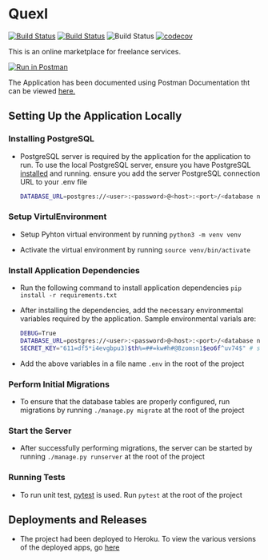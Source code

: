 # Quexl

[![Build Status](https://travis-ci.com/verenceLola/Quexl.svg?token=A77sHzTptZ8EutExRXpa&branch=develop)](https://travis-ci.com/verenceLola/Quexl)
[![Build Status](https://verencelola.visualstudio.com/Quexl/_apis/build/status/verenceLola.Quexl?branchName=develop)](https://verencelola.visualstudio.com/Quexl/_build/latest?definitionId=12&branchName=develop)
![Build Status](https://github.com/verenceLola/Quexl/workflows/Django%20application/badge.svg)
[![codecov](https://codecov.io/gh/verenceLola/Quexl/branch/develop/graph/badge.svg?token=zNEszwcQ4u)](https://codecov.io/gh/verenceLola/Quexl)

This is an online marketplace for freelance services.

[![Run in Postman](https://run.pstmn.io/button.svg)](https://app.getpostman.com/run-collection/2acad8ef40948488fbab#?env%5BQuexl%5D=W3sia2V5IjoiYmFzZV91cmwiLCJ2YWx1ZSI6IiIsImVuYWJsZWQiOnRydWV9LHsia2V5IjoidG9rZW4iLCJ2YWx1ZSI6IiIsImVuYWJsZWQiOnRydWV9XQ==)

The Application has been documented using Postman Documentation tht can be viewed [here.](https://documenter.getpostman.com/view/4146974/SVtVVp1U?version=latest)

## Setting Up the Application Locally

### Installing PostgreSQL

- PostgreSQL server is required by the application for the application to run. To use the local PostgreSQL server, ensure you have PostgreSQL [installed](https://www.postgresql.org/docs/12/tutorial-install.html) and running. ensure you add the server PostgreSQL connection URL to your .env file

    ``` bash
    DATABASE_URL=postgres://<user>:<password>@<host>:<port>/<database name> #  postgres://postgres@127.0.0.1:5432 if no username or password configured, or just a remote host's URL
    ```

### Setup VirtulEnvironment

- Setup Pyhton virtual environment by running `python3 -m venv venv`

- Activate the virtual environment by running `source venv/bin/activate`

### Install Application Dependencies

- Run the following command to install application dependencies `pip install -r requirements.txt`

- After installing the dependencies, add the necessary environmental variables required by the application. Sample environmental varials are:

    ```bash
    DEBUG=True
    DATABASE_URL=postgres://<user>:<password>@<host>:<port>/<database name>
    SECRET_KEY="611=df5*i4evgbpu3)$th%=##=kw#h#@8zomsn1$eo6f^uv74$" # sample SECRET_KEY
    ```

- Add the above variables in a file name `.env` in the root of the project

### Perform Initial Migrations

- To ensure that the database tables are properly configured, run migrations by running `./manage.py migrate` at the root of the project

### Start the Server

- After successfully performing migrations, the server can be started by running `./manage.py runserver` at the root of the project

### Running Tests

- To run unit test, [pytest](https://docs.pytest.org/en/latest/) is used. Run `pytest` at the root of the project

## Deployments and Releases

- The project had been deployed to Heroku. To view the various versions of the deployed apps, go [here](https://github.com/verenceLola/Quexl/deployments)
